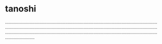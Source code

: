 # tanoshi
............................................................................................................................................................................................................................................................................................................................................................................................................